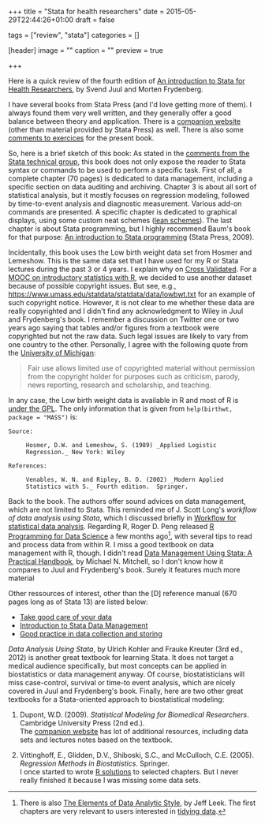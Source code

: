 +++
title = "Stata for health researchers"
date = 2015-05-29T22:44:26+01:00
draft = false

tags = ["review", "stata"]
categories = []

[header]
image = ""
caption = ""
preview = true

+++

Here is a quick review of the fourth edition of [An introduction to Stata for Health Researchers](http://www.stata.com/bookstore/introduction-stata-health-researchers/), by Svend Juul and Morten Frydenberg.

I have several books from Stata Press (and I'd love getting more of them). I always found them very well written, and they generally offer a good balance between theory and application.
There is a [companion website](http://ph.au.dk/uddannelse/software/) (other than material provided by Stata Press) as well. There is also some [comments to exercices](http://goo.gl/rvUn2I) for the present book.

So, here is a brief sketch of this book: As stated in the [comments from the Stata technical group](http://goo.gl/jgQ79L), this book does not only expose the reader to Stata syntax or commands to be used to perform a specific task. First of all, a complete chapter (70 pages) is dedicated to data management, including a specific section on data auditing and archiving. Chapter 3 is about all sort of statistical analysis, but it mostly focuses on regression modeling, followed by time-to-event analysis and diagnostic measurement. Various add-on commands are presented. A specific chapter is dedicated to graphical displays, using some custom neat schemes ([lean schemes](http://www.stata-journal.com/article.html?article=gr0002)). The last chapter is about Stata programming, but I highly recommend Baum's book for that purpose: [An introduction to Stata programming](http://goo.gl/EefPeq) (Stata Press, 2009). 

Incidentally, this book uses the Low birth weight data set from Hosmer and Lemeshow. This is the same data set that I have used for my R or Stata lectures during the past 3 or 4 years. I explain why on [Cross Validated](http://stats.stackexchange.com/a/21504/930). For a [MOOC on introductory statistics with R](https://goo.gl/6NajP0), we decided to use another dataset because of possible copyright issues. But see, e.g., <https://www.umass.edu/statdata/statdata/data/lowbwt.txt> for an example of such copyright notice. However, it is not clear to me whether these data are really copyrighted and I didn't find any acknowledgment to Wiley in Juul and Frydenberg's book. I remember a discussion on Twitter one or two years ago saying that tables and/or figures from a textbook were copyrighted but not the raw data. Such legal issues are likely to vary from one country to the other. Personally, I agree with the following quote from the [University of Michigan](http://www.lib.umich.edu/node/2433):

> Fair use allows limited use of copyrighted material without permission from the copyright holder for purposes such as criticism, parody, news reporting, research and scholarship, and teaching.

In any case, the Low birth weight data is available in R and most of R is [under the GPL](http://www.r-project.org/Licenses/). The only information that is given from `help(birthwt, package = "MASS")` is:

```
Source:

     Hosmer, D.W. and Lemeshow, S. (1989) _Applied Logistic
     Regression._ New York: Wiley

References:

     Venables, W. N. and Ripley, B. D. (2002) _Modern Applied
     Statistics with S._ Fourth edition.  Springer.
```

Back to the book. The authors offer sound advices on data management, which are not limited to Stata. This reminded me of J. Scott Long's *workflow of data analysis using Stata*, which I discussed briefly in [Workflow for statistical data analysis](http://goo.gl/PTh6ol). Regarding R, Roger D. Peng released [R Programming for Data Science](https://leanpub.com/rprogramming) a few months ago[^1], with several tips to read and process data from within R. I miss a good textbook on data management with R, though. I didn't read [Data Management Using Stata: A Practical Handbook](http://goo.gl/fGCHHj), by Michael N. Mitchell, so I don't know how it compares to Juul and Frydenberg's book. Surely it features much more material

Other ressources of interest, other than the [D] reference manual (670 pages long as of Stata 13) are listed below:

- [Take good care of your data](http://goo.gl/z3YWk9) 
- [Introduction to Stata Data Management](http://goo.gl/0Gs8xx)
- [Good practice in data collection and storing](http://wp.me/p315fp-zA)

*Data Analysis Using Stata*, by Ulrich Kohler and Frauke Kreuter (3rd ed., 2012) is another great textbook for learning Stata. It does not target a medical audience specifically, but most concepts can be applied in biostatistics or data management anyway. Of course, biostatisticians will miss case-control, survival or time-to event analysis, which are nicely covered in Juul and Frydenberg's book.
Finally, here are two other great textbooks for a Stata-oriented approach to biostatistical modeling:

1. Dupont, W.D. (2009). *Statistical Modeling for Biomedical Researchers*. Cambridge University Press (2nd ed.).  
The [companion website](http://biostat.mc.vanderbilt.edu/dupontwd/wddtext/) has lot of additional resources, including data sets and lectures notes based on the textbook.

2. Vittinghoff, E., Glidden, D.V., Shiboski, S.C., and McCulloch, C.E. (2005). *Regression Methods in Biostatistics*. Springer.  
I once started to wrote [R solutions](http://www.aliquote.org/articles/tech/RMB/) to selected chapters. But I never really finished it because I was missing some data sets.

[^1]: There is also [The Elements of Data Analytic Style](https://leanpub.com/datastyle), by Jeff Leek. The first chapters are very relevant to users interested in <i class="fa fa-file-pdf-o fa-1x"></i> [tidying data](http://vita.had.co.nz/papers/tidy-data.pdf).
